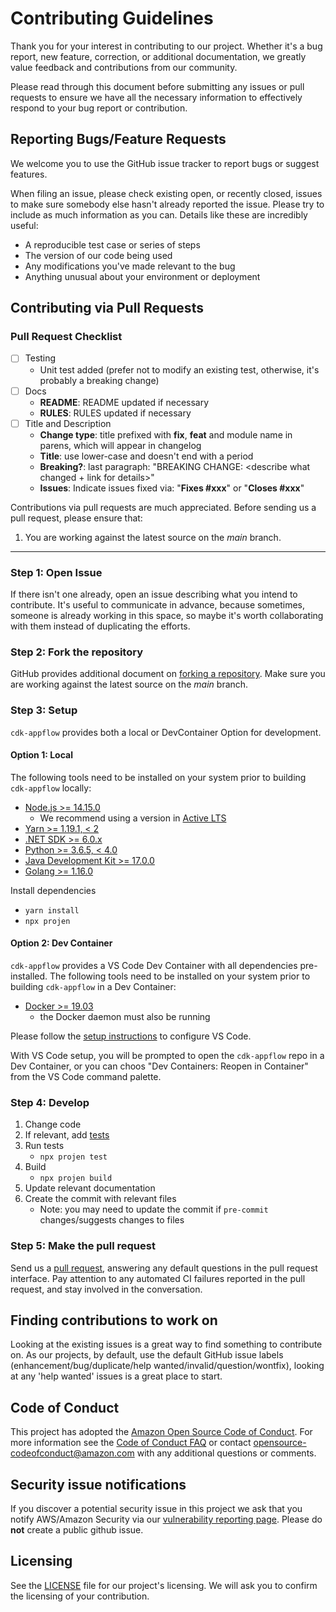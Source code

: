 <!--
Copyright Amazon.com, Inc. or its affiliates. All Rights Reserved.
SPDX-License-Identifier: Apache-2.0
-->

# Contributing Guidelines

Thank you for your interest in contributing to our project. Whether it's a bug report, new feature, correction, or additional
documentation, we greatly value feedback and contributions from our community.

Please read through this document before submitting any issues or pull requests to ensure we have all the necessary
information to effectively respond to your bug report or contribution.

## Reporting Bugs/Feature Requests

We welcome you to use the GitHub issue tracker to report bugs or suggest features.

When filing an issue, please check existing open, or recently closed, issues to make sure somebody else hasn't already
reported the issue. Please try to include as much information as you can. Details like these are incredibly useful:

- A reproducible test case or series of steps
- The version of our code being used
- Any modifications you've made relevant to the bug
- Anything unusual about your environment or deployment

## Contributing via Pull Requests

### Pull Request Checklist

- [ ] Testing
  - Unit test added (prefer not to modify an existing test, otherwise, it's probably a breaking change)
- [ ] Docs
  - **README**: README updated if necessary
  - **RULES**: RULES updated if necessary
- [ ] Title and Description
  - **Change type**: title prefixed with **fix**, **feat** and module name in parens, which will appear in changelog
  - **Title**: use lower-case and doesn't end with a period
  - **Breaking?**: last paragraph: "BREAKING CHANGE: <describe what changed + link for details>"
  - **Issues**: Indicate issues fixed via: "**Fixes #xxx**" or "**Closes #xxx**"

Contributions via pull requests are much appreciated. Before sending us a pull request, please ensure that:

1. You are working against the latest source on the _main_ branch.

---

### Step 1: Open Issue

If there isn't one already, open an issue describing what you intend to contribute. It's useful to communicate in advance, because sometimes, someone is already working in this space, so maybe it's worth collaborating with them instead of duplicating the efforts.

### Step 2: Fork the repository

GitHub provides additional document on [forking a repository](https://help.github.com/articles/fork-a-repo/). Make sure you are working against the latest source on the _main_ branch.

### Step 3: Setup

`cdk-appflow` provides both a local or DevContainer Option for development.

#### Option 1: Local

The following tools need to be installed on your system prior to building `cdk-appflow` locally:

- [Node.js >= 14.15.0](https://nodejs.org/download/release/latest-v14.x/)
  - We recommend using a version in [Active LTS](https://nodejs.org/en/about/releases/)
- [Yarn >= 1.19.1, < 2](https://yarnpkg.com/lang/en/docs/install)
- [.NET SDK >= 6.0.x](https://www.microsoft.com/net/download)
- [Python >= 3.6.5, < 4.0](https://www.python.org/downloads/release/python-365/)
- [Java Development Kit >= 17.0.0](https://www.oracle.com/java/technologies/downloads/)
- [Golang >= 1.16.0](https://go.dev/doc/install)

Install dependencies

- `yarn install`
- `npx projen`

#### Option 2: Dev Container

`cdk-appflow` provides a VS Code Dev Container with all dependencies pre-installed. The following tools need to be installed on your system prior to building `cdk-appflow` in a Dev Container:

- [Docker >= 19.03](https://docs.docker.com/get-docker/)
  - the Docker daemon must also be running

Please follow the [setup instructions](https://code.visualstudio.com/docs/remote/containers-tutorial) to configure VS Code.

With VS Code setup, you will be prompted to open the `cdk-appflow` repo in a Dev Container, or you can choos "Dev Containers: Reopen in Container" from the VS Code command palette.

### Step 4: Develop

1. Change code
2. If relevant, add [tests](./test/)
3. Run tests
   - `npx projen test`
4. Build
   - `npx projen build`
5. Update relevant documentation
6. Create the commit with relevant files
   - Note: you may need to update the commit if `pre-commit` changes/suggests changes to files

### Step 5: Make the pull request

Send us a [pull request](https://help.github.com/articles/creating-a-pull-request/), answering any default questions in the pull request interface. Pay attention to any automated CI failures reported in the pull request, and stay involved in the conversation.

## Finding contributions to work on

Looking at the existing issues is a great way to find something to contribute on. As our projects, by default, use the default GitHub issue labels (enhancement/bug/duplicate/help wanted/invalid/question/wontfix), looking at any 'help wanted' issues is a great place to start.

## Code of Conduct

This project has adopted the [Amazon Open Source Code of Conduct](https://aws.github.io/code-of-conduct).
For more information see the [Code of Conduct FAQ](https://aws.github.io/code-of-conduct-faq) or contact
opensource-codeofconduct@amazon.com with any additional questions or comments.

## Security issue notifications

If you discover a potential security issue in this project we ask that you notify AWS/Amazon Security via our [vulnerability reporting page](http://aws.amazon.com/security/vulnerability-reporting/). Please do **not** create a public github issue.

## Licensing

See the [LICENSE](LICENSE) file for our project's licensing. We will ask you to confirm the licensing of your contribution.
